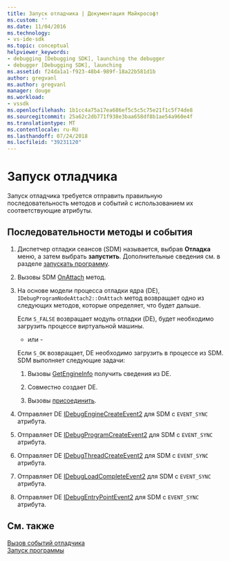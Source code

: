 ```yaml
---
title: Запуск отладчика | Документация Майкрософт
ms.custom: ''
ms.date: 11/04/2016
ms.technology:
- vs-ide-sdk
ms.topic: conceptual
helpviewer_keywords:
- debugging [Debugging SDK], launching the debugger
- debugger [Debugging SDK], launching
ms.assetid: f24da1a1-f923-48b4-989f-18a22b581d1b
author: gregvanl
ms.author: gregvanl
manager: douge
ms.workload:
- vssdk
ms.openlocfilehash: 1b1cc4a75a17ea686ef5c5c5c75e21f1c5f74de8
ms.sourcegitcommit: 25a62c2db771f938e3baa658df8b1ae54a960e4f
ms.translationtype: MT
ms.contentlocale: ru-RU
ms.lasthandoff: 07/24/2018
ms.locfileid: "39231120"
---
```

# <a name="launch-the-debugger"></a>Запуск отладчика
Запуск отладчика требуется отправить правильную последовательность методов и событий с использованием их соответствующие атрибуты.  
  
## <a name="sequences-of-methods-and-events"></a>Последовательности методы и события  
  
1.  Диспетчер отладки сеансов (SDM) называется, выбрав **Отладка** меню, а затем выбрать **запустить**. Дополнительные сведения см. в разделе [запускать программу](../../extensibility/debugger/launching-a-program.md).  
  
2.  Вызовы SDM [OnAttach](../../extensibility/debugger/reference/idebugprogramnodeattach2-onattach.md) метод.  
  
3.  На основе модели процесса отладки ядра (DE), `IDebugProgramNodeAttach2::OnAttach` метод возвращает одно из следующих методов, которые определяет, что будет дальше.  
  
     Если `S_FALSE` возвращает модуль отладки (DE), будет необходимо загрузить процессе виртуальной машины.  
  
     - или -  
  
     Если `S_OK` возвращает, DE необходимо загрузить в процессе из SDM. SDM выполняет следующие задачи:  
  
    1.  Вызовы [GetEngineInfo](../../extensibility/debugger/reference/idebugprogramnode2-getengineinfo.md) получить сведения из DE.  
  
    2.  Совместно создает DE.  
  
    3.  Вызовы [присоединить](../../extensibility/debugger/reference/idebugengine2-attach.md).  
  
4.  Отправляет DE [IDebugEngineCreateEvent2](../../extensibility/debugger/reference/idebugenginecreateevent2.md) для SDM с `EVENT_SYNC` атрибута.  
  
5.  Отправляет DE [IDebugProgramCreateEvent2](../../extensibility/debugger/reference/idebugprogramcreateevent2.md) для SDM с `EVENT_SYNC` атрибута.  
  
6.  Отправляет DE [IDebugThreadCreateEvent2](../../extensibility/debugger/reference/idebugthreadcreateevent2.md) для SDM с `EVENT_SYNC` атрибута.  
  
7.  Отправляет DE [IDebugLoadCompleteEvent2](../../extensibility/debugger/reference/idebugloadcompleteevent2.md) для SDM с `EVENT_SYNC` атрибута.  
  
8.  Отправляет DE [IDebugEntryPointEvent2](../../extensibility/debugger/reference/idebugentrypointevent2.md) для SDM с `EVENT_SYNC` атрибута.  
  
## <a name="see-also"></a>См. также  
 [Вызов событий отладчика](../../extensibility/debugger/calling-debugger-events.md)   
 [Запуск программы](../../extensibility/debugger/launching-a-program.md)